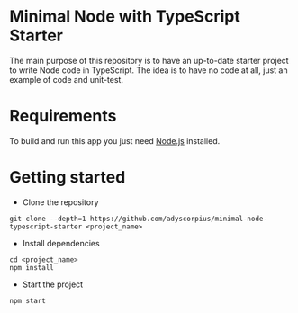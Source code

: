 # Minimal Node with TypeScript Starter

The main purpose of this repository is to have an up-to-date starter project to write Node code in TypeScript.
The idea is to have no code at all, just an example of code and unit-test.

# Requirements
To build and run this app you just need [Node.js](https://nodejs.org/en/) installed.

# Getting started
- Clone the repository
```
git clone --depth=1 https://github.com/adyscorpius/minimal-node-typescript-starter <project_name>
```
- Install dependencies
```
cd <project_name>
npm install
```
- Start the project
```
npm start
```
